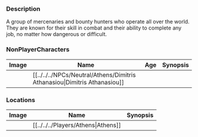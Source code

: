 ### Description
A group of mercenaries and bounty hunters who operate all over the world. They are known for their skill in combat and their ability to complete any job, no matter how dangerous or difficult.

### NonPlayerCharacters
| Image | Name              | Age | Synopsis |
| ----- | ----------------- | --- | -------- |
|       | [[../../../NPCs/Neutral/Athens/Dimitris Athanasiou\|Dimitris Athanasiou]] |     |          |
### Locations
| Image | Name   | Synopsis |
| ----- | ------ | -------- |
|       | [[../../../Players/Athens\|Athens]] |         |